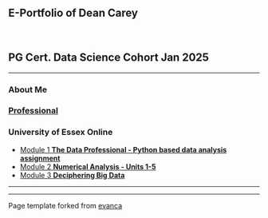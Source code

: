 ## E-Portfolio of Dean Carey

<!-- ![](https://user-images.githubusercontent.com/36738165/119046119-505f9980-b98a-11eb-9e40-7e4173db03f3.png) -->   

## PG Cert. Data Science Cohort Jan 2025

---

### About Me

### [Professional](/Professional.md)

### University of Essex Online

*   [Module 1 **The Data Professional - Python based data analysis assignment**](/UoEO_Mod_1_Assignment_2.ipynb)
*   [Module 2 **Numerical Analysis - Units 1-5**](/Numerical_Analysis_Units_1-5.md)
*   [Module 3 **Deciphering Big Data**](http://example.com/)

---

---

Page template forked from [evanca](https://github.com/evanca/quick-portfolio)
